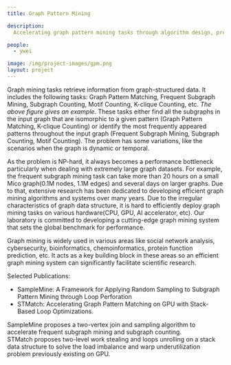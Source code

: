 ```yaml
---
title: Graph Pattern Mining

description:
  Accelerating graph pattern mining tasks through algorithm design, program optimization, and using new hardware.

people:
  - ywei

image: /img/project-images/gpm.png
layout: project
---
```


Graph mining tasks retrieve information from graph-structured data. It includes the following tasks: Graph Pattern Matching, Frequent Subgraph Mining, Subgraph Counting, Motif Counting, K-clique Counting, etc. <i>The above figure gives an example</i>. These tasks either find all the subgraphs in the input graph that are isomorphic to a given pattern (Graph Pattern Matching, K-clique Counting) or identify the most frequently appeared patterns throughout the input graph (Frequent Subgraph Mining, Subgraph Counting, Motif Counting). The problem has some variations, like the scenarios when the graph is dynamic or temporal.  

As the problem is NP-hard, it always becomes a performance bottleneck particularly when dealing with extremely large graph datasets. For example, the frequent subgraph mining task can take more than 20 hours on a small Mico graph(0.1M nodes, 1.1M edges) and several days on larger graphs. Due to that, extensive research has been dedicated to developing efficient graph mining algorithms and systems over many years. Due to the irregular characteristics of graph data structure, it is hard to efficiently deploy graph mining tasks on various hardware(CPU, GPU, AI accelerator, etc). Our laboratory is committed to developing a cutting-edge graph mining system that sets the global benchmark for performance.

Graph mining is widely used in various areas like social network analysis, cybersecurity, bioinformatics, chemoinformatics, protein function prediction, etc. It acts as a key building block in these areas so an efficient graph mining system can significantly facilitate scientific research.

Selected Publications:
- SampleMine: A Framework for Applying Random Sampling to Subgraph Pattern Mining through Loop Perforation
- STMatch: Accelerating Graph Pattern Matching on GPU with Stack-Based Loop Optimizations.

SampleMine proposes a two-vertex join and sampling algorithm to accelerate frequent subgraph mining and subgraph counting.  <br>
STMatch proposes two-level work stealing and loops unrolling on a stack data structure to solve the load imbalance and warp underutilization problem previously existing on GPU.  <br>
 

